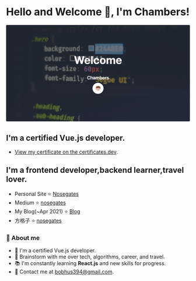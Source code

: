 # Hello and Welcome 👋, I'm Chambers!
![](/readme/cover.png)

## I'm a certified Vue.js developer.

- [View my certificate on the certificates.dev](https://certificates.dev/vuejs/certificates/9aae9c9c-1198-4f71-97ff-1973dad68d02).

## I'm a frontend developer,backend learner,travel lover.
- Personal Site :star: [Nosegates](https://nosegates.com/)
- Medium :star: [nosegates](https://medium.com/nosegates)
- My Blog(~Apr 2021) :star: [Blog](https://github.com/connectshark/my-blog)
- 方格子 :star: [nosegates](https://vocus.cc/user/@nosegates)


### 🧐 About me
- 📜 I'm a certified Vue.js developer.
- 💬 Brainstorm with me over tech, algorithms, career, and travel.
- 📚 I'm constantly learning **React.js** and new skills for progress.
- 💌 Contact me at bobhus394@gmail.com.
